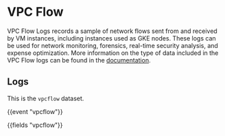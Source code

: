 # VPC Flow

VPC Flow Logs records a sample of network flows sent from and received by VM instances, including instances used as GKE nodes. 
These logs can be used for network monitoring, forensics, real-time security analysis, and expense optimization.
More information on the type of data included in the VPC Flow logs can be found in the [documentation](https://cloud.google.com/vpc/docs/using-flow-logs).

## Logs

This is the `vpcflow` dataset.

{{event "vpcflow"}}

{{fields "vpcflow"}}